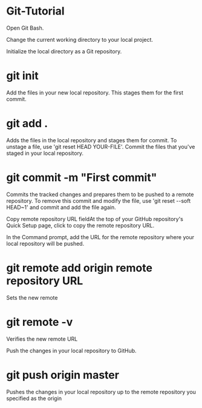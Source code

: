 # Git-Tutorial
Open Git Bash.



Change the current working directory to your local project.



 Initialize the local directory as a Git repository.



# git init
Add the files in your new local repository. This stages them for the first commit.



# git add .
Adds the files in the local repository and stages them for commit. To unstage a file, use 'git reset HEAD YOUR-FILE'.
 Commit the files that you've staged in your local repository.


# git commit -m "First commit"

 Commits the tracked changes and prepares them to be pushed to a remote repository. To remove this commit and modify the file, use 'git reset --soft HEAD~1' and commit and add the file again.

 Copy remote repository URL fieldAt the top of your GitHub repository's Quick Setup page, click  to copy the remote repository URL.


In the Command prompt, add the URL for the remote repository where your local repository will be pushed.

# git remote add origin remote repository URL

 Sets the new remote

# git remote -v

Verifies the new remote URL

Push the changes in your local repository to GitHub.

# git push origin master

Pushes the changes in your local repository up to the remote repository you specified as the origin

